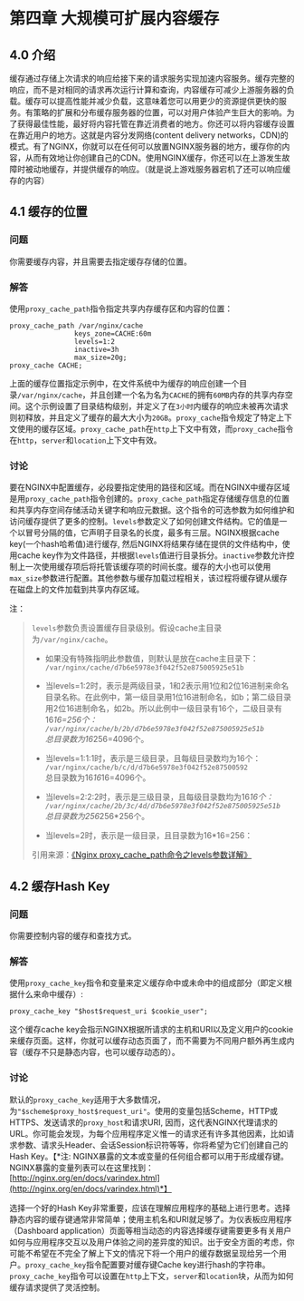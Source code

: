 # 第四章 大规模可扩展内容缓存

## 4.0 介绍

缓存通过存储上次请求的响应给接下来的请求服务实现加速内容服务。缓存完整的响应，而不是对相同的请求再次运行计算和查询，内容缓存可减少上游服务器的负载。缓存可以提高性能并减少负载，这意味着您可以用更少的资源提供更快的服务。有策略的扩展和分布缓存服务器的位置，可以对用户体验产生巨大的影响。为了获得最佳性能，最好将内容托管在靠近消费者的地方。你还可以将内容缓存设置在靠近用户的地方。这就是内容分发网络(content delivery networks，CDN)的模式。有了NGINX，你就可以在任何可以放置NGINX服务器的地方，缓存你的内容，从而有效地让你创建自己的CDN。使用NGINX缓存，你还可以在上游发生故障时被动地缓存，并提供缓存的响应。（就是说上游戏服务器宕机了还可以响应缓存的内容）

## 4.1 缓存的位置

### 问题

你需要缓存内容，并且需要去指定缓存存储的位置。

### 解答

使用`proxy_cache_path`指令指定共享内存缓存区和内容的位置：

```
proxy_cache_path /var/nginx/cache
                keys_zone=CACHE:60m
                levels=1:2
                inactive=3h
                max_size=20g;
proxy_cache CACHE;
```
上面的缓存位置指定示例中，在文件系统中为缓存的响应创建一个目录`/var/nginx/cache`，并且创建一个名为名为`CACHE`的拥有`60MB`内存的共享内存空间。这个示例设置了目录结构级别，并定义了在`3小时`内缓存的响应未被再次请求则初释放，并且定义了缓存的最大大小为`20GB`。`proxy_cache`指令规定了特定上下文使用的缓存区域。`proxy_cache_path`在`http`上下文中有效，而`proxy_cache`指令在`http`，`server`和`location`上下文中有效。

### 讨论

要在NGINX中配置缓存，必段要指定使用的路径和区域。而在NGINX中缓存区域是用`proxy_cache_path`指令创建的。`proxy_cache_path`指定存储缓存信息的位置和共享内存空间存储活动关键字和响应元数据。这个指令的可选参数为如何维护和访问缓存提供了更多的控制。`levels`参数定义了如何创建文件结构。它的值是一个以冒号分隔的值，它声明子目录名的长度，最多有三层。NGINX根据cache key(一个hash哈希值)进行缓存, 然后NGINX将结果存储在提供的文件结构中，使用cache key作为文件路径，并根据`levels`值进行目录拆分。`inactive`参数允许控制上一次使用缓存项后将托管该缓存项的时间长度。缓存的大小也可以使用`max_size`参数进行配置。其他参数与缓存加载过程相关，该过程将缓存键从缓存在磁盘上的文件加载到共享内存区域。

注：
> `levels`参数负责设置缓存目录级别。假设cache主目录为`/var/nginx/cache`。
>
> * 如果没有特殊指明此参数值，则默认是放在cache主目录下：
> `/var/nginx/cache/d7b6e5978e3f042f52e875005925e51b`
>
> * 当levels=1:2时，表示是两级目录，1和2表示用1位和2位16进制来命名目录名称。在此例中，第一级目录用1位16进制命名，如b；第二级目录用2位16进制命名，如2b。所以此例中一级目录有16个，二级目录有16*16=256个：
> `/var/nginx/cache/b/2b/d7b6e5978e3f042f52e875005925e51b`<br>
> 总目录数为16*256=4096个。
>
> * 当levels=1:1:1时，表示是三级目录，且每级目录数均为16个：
> `/var/nginx/cache/b/c/d/d7b6e5978e3f042f52e87500592`<br>
> 总目录数为16*16*16=4096个。
>
> * 当levels=2:2:2时，表示是三级目录，且每级目录数均为16*16个：
> `/var/nginx/cache/2b/3c/4d/d7b6e5978e3f042f52e875005925e51b`<br>
> 总目录数为256*256*256个。
>
> * 当levels=2时，表示是一级目录，且目录数为16*16=256：
>
> 引用来源：[《Nginx proxy_cache_path命令之levels参数详解》](https://blog.csdn.net/cup_chenyubo/java/article/details/102687861)

## 4.2 缓存Hash Key

### 问题

你需要控制内容的缓存和查找方式。

### 解答

使用`proxy_cache_key`指令和变量来定义缓存命中或未命中的组成部分（即定义根据什么来命中缓存）:

```
proxy_cache_key "$host$request_uri $cookie_user";
```
这个缓存cache key会指示NGINX根据所请求的主机和URI以及定义用户的cookie来缓存页面。这样，你就可以缓存动态页面了，而不需要为不同用户额外再生成内容（缓存不只是静态内容，也可以缓存动态的）。

### 讨论

默认的`proxy_cache_key`适用于大多数情况，为`"$scheme$proxy_host$request_uri"`。使用的变量包括Scheme，HTTP或HTTPS、发送请求的`proxy_host`和请求URI, 因而，这代表NGINX代理请求的URL。你可能会发现，为每个应用程序定义惟一的请求还有许多其他因素，比如请求参数、请求头Header、会话Session标识符等等，你将希望为它们创建自己的Hash Key。【*注: NGINX暴露的文本或变量的任何组合都可以用于形成缓存键。 NGINX暴露的变量列表可以在这里找到：[http://nginx.org/en/docs/varindex.html](http://nginx.org/en/docs/varindex.html)*】

选择一个好的Hash Key非常重要，应该在理解应用程序的基础上进行思考。选择静态内容的缓存键通常非常简单；使用主机名和URI就足够了。为仪表板应用程序（Dashboard application）页面等相当动态的内容选择缓存键需要更多有关用户如何与应用程序交互以及用户体验之间的差异度的知识。出于安全方面的考虑，你可能不希望在不完全了解上下文的情况下将一个用户的缓存数据呈现给另一个用户。`proxy_cache_key`指令配置要对缓存键Cache key进行hash的字符串。`proxy_cache_key`指令可以设置在`http`上下文，`server`和`location`块，从而为如何缓存请求提供了灵活控制。